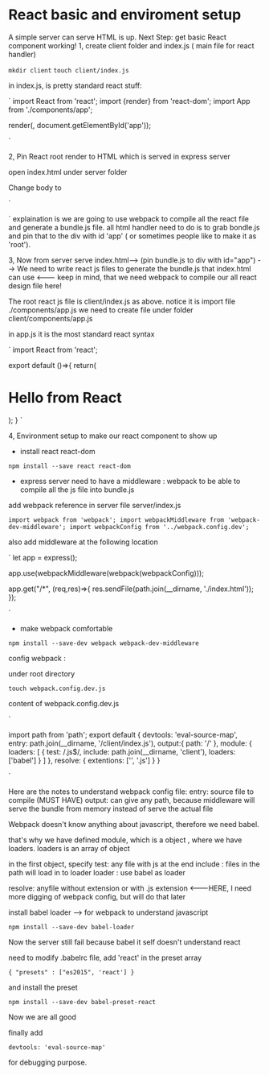 # React basic and enviroment setup

A simple server can serve HTML is up. Next Step: get basic React component working!
1, create client folder and index.js ( main file for react handler)

`mkdir client`
`touch client/index.js`

in index.js, is pretty standard react stuff: 

`
import React from 'react';
import {render} from 'react-dom';
import App from './components/app';

render(<App />, document.getElementById('app'));

`

2, Pin React root render to HTML which is served in express server

open index.html under server folder

Change body to 

`
<body>
	<div id="app"></div>
	<script src="bundle.js"></script>
</body>

`
explaination is we are going to use webpack to compile all the react file and generate a bundle.js file. 
all html handler need to do is to grab bondle.js and pin that to the div with id 'app' ( or sometimes people like to make it as 'root'). 

3,  Now from server serve index.html--> (pin bundle.js to div with id="app") --> We need to write react js files to generate the bundle.js that index.html can use <--- keep in mind, that we need webpack to compile our all react design file here!

The root react js file is client/index.js as above. notice it is import file ./components/app.js
we need to create file under folder client/components/app.js

in app.js
it is the most standard react syntax

`
import React from 'react';

export default ()=>{
	return(
		<h1> Hello from React</h1>
		);
}
`

4, Environment setup to make our react component to show up 

* install react react-dom

`npm install --save react react-dom `

* express server need to have a middleware : webpack to be able to compile all the js file into bundle.js

add webpack reference in server file server/index.js

`
import webpack from 'webpack';
import webpackMiddleware from 'webpack-dev-middleware';
import webpackConfig from '../webpack.config.dev';
`

also add middleware at the following location

`
let app = express();

 app.use(webpackMiddleware(webpack(webpackConfig)));
 
 app.get("/*", (req,res)=>{
 	res.sendFile(path.join(__dirname, './index.html'));
 });

`

* make webpack comfortable


`
npm install --save-dev webpack webpack-dev-middleware
`

config webpack :

under root directory


`touch webpack.config.dev.js`

content of webpack.config.dev.js


`

import path from 'path';
export default {
	devtools: 'eval-source-map',  
	entry: path.join(__dirname, '/client/index.js'),
	output:{
		path: '/'
	},
	module: {
		loaders: [
			{
				test: /\.js$/,
				include: path.join(__dirname, 'client'),
				loaders: ['babel']
			}
		]
	},
	resolve: {
		extentions: ['', '.js']
	}
}

`


Here are the notes to understand webpack config file:
entry: source file to compile  (MUST HAVE)
output: can give any path, because middleware will serve the bundle from memory instead of serve the actual file

Webpack doesn't know anything about javascript, therefore we need babel. 

that's why we have defined module, which is a object , where we have loaders.
loaders is an array of object

in the first object, specify test: any file with js at the end
include : files in the path will load in to loader
loader : use babel as loader

resolve: anyfile without extension or with .js extension <---HERE, I need more digging of webpack config, but will do that later

install babel loader --> for webpack to understand javascript

`npm install --save-dev babel-loader`

Now the server still fail because babel it self doesn't understand react

need to modify .babelrc file, add 'react' in the preset array


`{
	"presets" : ["es2015", 'react']
}`


and install the preset

`npm install --save-dev babel-preset-react`

Now we are all good 

finally add 

`devtools: 'eval-source-map' `

for debugging purpose. 

